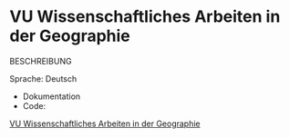 VU Wissenschaftliches Arbeiten in der Geographie
==============================
 
BESCHREIBUNG

Sprache: Deutsch
- Dokumentation
- Code: 

[VU Wissenschaftliches Arbeiten in der Geographie](https://online.uni-graz.at/kfu_online/lv.detail?clvnr=345272) 


